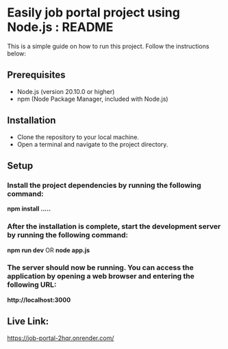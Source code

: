 # Easily job portal project using Node.js :  README

This is a simple guide on how to run this project. Follow the instructions below:

## Prerequisites

- Node.js (version 20.10.0 or higher)
- npm (Node Package Manager, included with Node.js)

## Installation

- Clone the repository to your local machine.
- Open a terminal and navigate to the project directory.

## Setup

### Install the project dependencies by running the following command:

**npm install .....**

### After the installation is complete, start the development server by running the following command:

**npm run dev**   OR    **node app.js**

### The server should now be running. You can access the application by opening a web browser and entering the following URL:

**http://localhost:3000**

## Live Link:
https://job-portal-2hqr.onrender.com/
